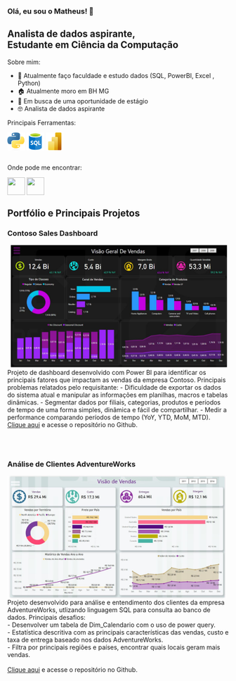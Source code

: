 ### Olá, eu sou o Matheus! 👋

## Analista de dados aspirante, <br> Estudante em Ciência da Computação

Sobre mim:

- 🔭 Atualmente faço faculdade e estudo dados (SQL, PowerBI, Excel , Python)
- 🏠 Atualmente moro em BH MG
- 🌱 Em busca de uma oportunidade de estágio 
- 🤓 Analista de dados aspirante

Principais Ferramentas:

<div style="display: inline_block">
  <img align="center" alt="Python" height="40" width="40" src="https://github.com/BruceFonseca/ferramentas/blob/main/Python-logo-notext.svg.png?raw=true">
  <img align="center" alt="SQL" height="40" width="40" src="https://github.com/BruceFonseca/ferramentas/blob/main/logo.png?raw=true">
  <img align="center" alt="Power BI" height="40" width="40" src="https://github.com/BruceFonseca/ferramentas/blob/main/1200px-New_Power_BI_Logo.svg.png?raw=true">
</div>

<br>

  
Onde pode me encontrar:
<div style="display: inline_block"
  <a href="https://www.linkedin.com/in/matheus-victor-silveira-nunes-66a1b51bb/" target="_blank">
    <img align="center" alt="" height="40" width="40" src="https://github.com/BruceFonseca/Portfolio/blob/main/social%20icons/linkedin.png?raw=true">
  </a>
  <a href="https://www.instagram.com/matheusvoc_/" target="_blank">
    <img align="center" alt="" height="40" width="40" src="https://github.com/BruceFonseca/Portfolio/blob/main/social%20icons/instagram.png?raw=true">
  </a>
</div>

## 

## Portfólio e Principais Projetos
### Contoso Sales Dashboard
<img align="right" width="500"  src="https://github.com/MatheusVDSN/Portifolio_Contoso/blob/main/Imagens/contoso_print.JPG?raw=true">
Projeto de dashboard desenvolvido com Power BI para identificar os principais fatores que impactam as vendas da empresa Contoso. 
Principais problemas relatados pelo requisitante: 
- Dificuldade de exportar os dados do sistema atual e manipular as informações em planilhas, macros e tabelas dinâmicas.
- Segmentar dados  por filiais, categorias, produtos e períodos de tempo de uma forma simples, dinâmica e fácil de compartilhar.
- Medir a performance comparando períodos de tempo (YoY, YTD, MoM, MTD).
<br>
<a href="https://github.com/MatheusVDSN/Portifolio_Contoso">Clique aqui</a> e acesse o repositório no Github.

<br><br>

### Análise de Clientes AdventureWorks
<img align="left" width="500" src="https://github.com/MatheusVDSN/Portifolio_AdventureWorks/blob/main/Imagens/Adventure_print.JPG?raw=true">
Projeto desenvolvido para análise e entendimento dos clientes da empresa AdventureWorks, utlizando linguagem SQL para consulta ao banco de dados.
Principais desafios: <br>
- Desenvolver um tabela de Dim_Calendario com o uso de power query.<br>
- Estatística descritiva com as principais características das vendas, custo e taxa de entrega baseado nos  dados AdventureWorks.<br>
- Filtra por principais regiões e países, encontrar quais locais geram mais vendas.
<br>
<br>
<a href="https://github.com/MatheusVDSN/Portifolio_AdventureWorks" target=" target="_blank">Clique aqui</a> e acesse o repositório no Github.
<br>

